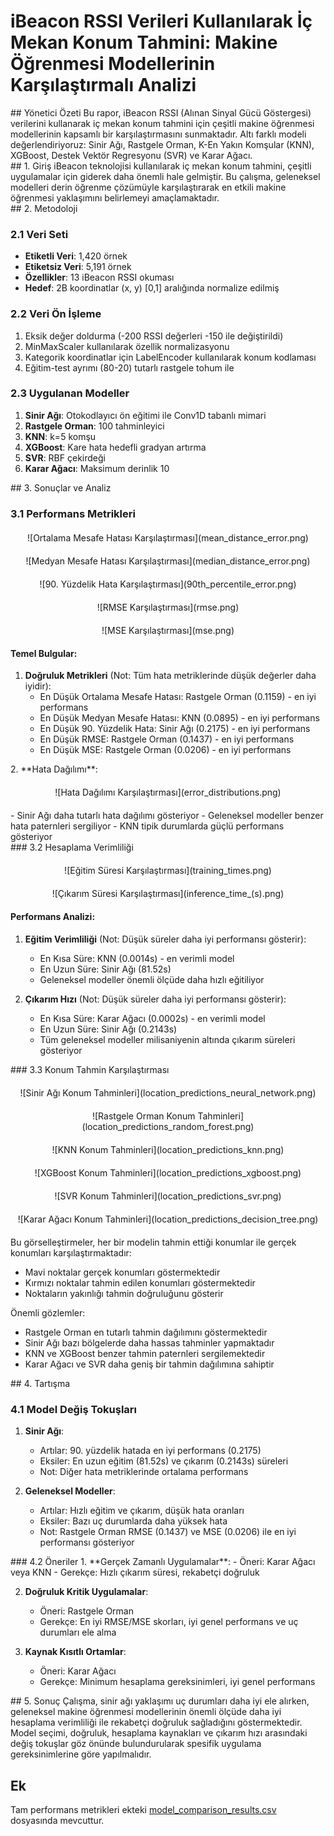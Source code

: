 <style>
.page-break {
    page-break-before: always;
}
.keep-together {
    page-break-inside: avoid;
}
.center-image {
    text-align: center;
    margin: 20px auto;
    display: block;
}
img {
    display: block;
    margin: 0 auto;
    max-width: 100%;
}
</style>

# iBeacon RSSI Verileri Kullanılarak İç Mekan Konum Tahmini: Makine Öğrenmesi Modellerinin Karşılaştırmalı Analizi

<div class="keep-together">
## Yönetici Özeti
Bu rapor, iBeacon RSSI (Alınan Sinyal Gücü Göstergesi) verilerini kullanarak iç mekan konum tahmini için çeşitli makine öğrenmesi modellerinin kapsamlı bir karşılaştırmasını sunmaktadır. Altı farklı modeli değerlendiriyoruz: Sinir Ağı, Rastgele Orman, K-En Yakın Komşular (KNN), XGBoost, Destek Vektör Regresyonu (SVR) ve Karar Ağacı.
</div>

<div class="page-break"></div>

<div class="keep-together">
## 1. Giriş
iBeacon teknolojisi kullanılarak iç mekan konum tahmini, çeşitli uygulamalar için giderek daha önemli hale gelmiştir. Bu çalışma, geleneksel modelleri derin öğrenme çözümüyle karşılaştırarak en etkili makine öğrenmesi yaklaşımını belirlemeyi amaçlamaktadır.
</div>

<div class="page-break"></div>

<div class="keep-together">
## 2. Metodoloji

### 2.1 Veri Seti
- **Etiketli Veri**: 1,420 örnek
- **Etiketsiz Veri**: 5,191 örnek
- **Özellikler**: 13 iBeacon RSSI okuması
- **Hedef**: 2B koordinatlar (x, y) [0,1] aralığında normalize edilmiş

### 2.2 Veri Ön İşleme
1. Eksik değer doldurma (-200 RSSI değerleri -150 ile değiştirildi)
2. MinMaxScaler kullanılarak özellik normalizasyonu
3. Kategorik koordinatlar için LabelEncoder kullanılarak konum kodlaması
4. Eğitim-test ayrımı (80-20) tutarlı rastgele tohum ile

### 2.3 Uygulanan Modeller
1. **Sinir Ağı**: Otokodlayıcı ön eğitimi ile Conv1D tabanlı mimari
2. **Rastgele Orman**: 100 tahminleyici
3. **KNN**: k=5 komşu
4. **XGBoost**: Kare hata hedefli gradyan artırma
5. **SVR**: RBF çekirdeği
6. **Karar Ağacı**: Maksimum derinlik 10
</div>

<div class="page-break"></div>

<div class="keep-together">
## 3. Sonuçlar ve Analiz

### 3.1 Performans Metrikleri
<div class="center-image">
![Ortalama Mesafe Hatası Karşılaştırması](mean_distance_error.png)
</div>
<div class="center-image">
![Medyan Mesafe Hatası Karşılaştırması](median_distance_error.png)
</div>
<div class="center-image">
![90. Yüzdelik Hata Karşılaştırması](90th_percentile_error.png)
</div>
<div class="center-image">
![RMSE Karşılaştırması](rmse.png)
</div>
<div class="center-image">
![MSE Karşılaştırması](mse.png)
</div>

#### Temel Bulgular:
1. **Doğruluk Metrikleri** (Not: Tüm hata metriklerinde düşük değerler daha iyidir):
   - En Düşük Ortalama Mesafe Hatası: Rastgele Orman (0.1159) - en iyi performans
   - En Düşük Medyan Mesafe Hatası: KNN (0.0895) - en iyi performans
   - En Düşük 90. Yüzdelik Hata: Sinir Ağı (0.2175) - en iyi performans
   - En Düşük RMSE: Rastgele Orman (0.1437) - en iyi performans
   - En Düşük MSE: Rastgele Orman (0.0206) - en iyi performans
</div>

<div class="page-break"></div>

<div class="keep-together">
2. **Hata Dağılımı**:
<div class="center-image">
![Hata Dağılımı Karşılaştırması](error_distributions.png)
</div>
- Sinir Ağı daha tutarlı hata dağılımı gösteriyor
- Geleneksel modeller benzer hata paternleri sergiliyor
- KNN tipik durumlarda güçlü performans gösteriyor
</div>

<div class="page-break"></div>

<div class="keep-together">
### 3.2 Hesaplama Verimliliği
<div class="center-image">
![Eğitim Süresi Karşılaştırması](training_times.png)
</div>
<div class="center-image">
![Çıkarım Süresi Karşılaştırması](inference_time_(s).png)
</div>

#### Performans Analizi:
1. **Eğitim Verimliliği** (Not: Düşük süreler daha iyi performansı gösterir):
   - En Kısa Süre: KNN (0.0014s) - en verimli model
   - En Uzun Süre: Sinir Ağı (81.52s)
   - Geleneksel modeller önemli ölçüde daha hızlı eğitiliyor

2. **Çıkarım Hızı** (Not: Düşük süreler daha iyi performansı gösterir):
   - En Kısa Süre: Karar Ağacı (0.0002s) - en verimli model
   - En Uzun Süre: Sinir Ağı (0.2143s)
   - Tüm geleneksel modeller milisaniyenin altında çıkarım süreleri gösteriyor
</div>

<div class="page-break"></div>

<div class="keep-together">
### 3.3 Konum Tahmin Karşılaştırması
<div class="center-image">
![Sinir Ağı Konum Tahminleri](location_predictions_neural_network.png)
</div>
<div class="center-image">
![Rastgele Orman Konum Tahminleri](location_predictions_random_forest.png)
</div>
<div class="center-image">
![KNN Konum Tahminleri](location_predictions_knn.png)
</div>
<div class="center-image">
![XGBoost Konum Tahminleri](location_predictions_xgboost.png)
</div>
<div class="center-image">
![SVR Konum Tahminleri](location_predictions_svr.png)
</div>
<div class="center-image">
![Karar Ağacı Konum Tahminleri](location_predictions_decision_tree.png)
</div>

Bu görselleştirmeler, her bir modelin tahmin ettiği konumlar ile gerçek konumları karşılaştırmaktadır:
- Mavi noktalar gerçek konumları göstermektedir
- Kırmızı noktalar tahmin edilen konumları göstermektedir
- Noktaların yakınlığı tahmin doğruluğunu gösterir

Önemli gözlemler:
- Rastgele Orman en tutarlı tahmin dağılımını göstermektedir
- Sinir Ağı bazı bölgelerde daha hassas tahminler yapmaktadır
- KNN ve XGBoost benzer tahmin paternleri sergilemektedir
- Karar Ağacı ve SVR daha geniş bir tahmin dağılımına sahiptir
</div>

<div class="page-break"></div>

<div class="keep-together">
## 4. Tartışma

### 4.1 Model Değiş Tokuşları
1. **Sinir Ağı**:
   - Artılar: 90. yüzdelik hatada en iyi performans (0.2175)
   - Eksiler: En uzun eğitim (81.52s) ve çıkarım (0.2143s) süreleri
   - Not: Diğer hata metriklerinde ortalama performans

2. **Geleneksel Modeller**:
   - Artılar: Hızlı eğitim ve çıkarım, düşük hata oranları
   - Eksiler: Bazı uç durumlarda daha yüksek hata
   - Not: Rastgele Orman RMSE (0.1437) ve MSE (0.0206) ile en iyi performansı gösteriyor
</div>

<div class="page-break"></div>

<div class="keep-together">
### 4.2 Öneriler
1. **Gerçek Zamanlı Uygulamalar**:
   - Öneri: Karar Ağacı veya KNN
   - Gerekçe: Hızlı çıkarım süresi, rekabetçi doğruluk

2. **Doğruluk Kritik Uygulamalar**:
   - Öneri: Rastgele Orman
   - Gerekçe: En iyi RMSE/MSE skorları, iyi genel performans ve uç durumları ele alma

3. **Kaynak Kısıtlı Ortamlar**:
   - Öneri: Karar Ağacı
   - Gerekçe: Minimum hesaplama gereksinimleri, iyi genel performans
</div>

<div class="page-break"></div>

<div class="keep-together">
## 5. Sonuç
Çalışma, sinir ağı yaklaşımı uç durumları daha iyi ele alırken, geleneksel makine öğrenmesi modellerinin önemli ölçüde daha iyi hesaplama verimliliği ile rekabetçi doğruluk sağladığını göstermektedir. Model seçimi, doğruluk, hesaplama kaynakları ve çıkarım hızı arasındaki değiş tokuşlar göz önünde bulundurularak spesifik uygulama gereksinimlerine göre yapılmalıdır.

## Ek
Tam performans metrikleri ekteki [model_comparison_results.csv](model_comparison_results.csv) dosyasında mevcuttur.
</div>
